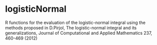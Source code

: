 # logisticNormal
R functions for the evaluation of the logistic-normal integral using the methods proposed in D.Pirjol, The logistic-normal integral and its generalizations, Journal of Computational and Applied Mathematics 237, 460-469 (2012)
